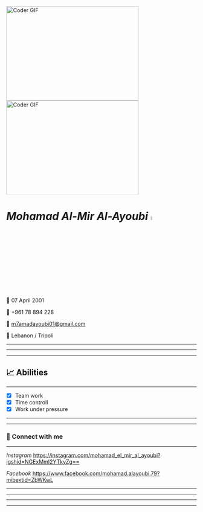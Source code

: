 
<img alt="Coder GIF" height=250 width=350 src="https://magiccopy.xyz/assets/images/hadder.gif" />
<br>
<img alt="Coder GIF" height=250 width=350 src="https://images.squarespace-cdn.com/content/v1/5769fc401b631bab1addb2ab/1541580611624-TE64QGKRJG8SWAIUS7NS/ke17ZwdGBToddI8pDm48kPoswlzjSVMM-SxOp7CV59BZw-zPPgdn4jUwVcJE1ZvWQUxwkmyExglNqGp0IvTJZamWLI2zvYWH8K3-s_4yszcp2ryTI0HqTOaaUohrI8PI6FXy8c9PWtBlqAVlUS5izpdcIXDZqDYvprRqZ29Pw0o/coding-freak.gif" />
<br>


# ***Mohamad Al-Mir Al-Ayoubi***  <a href="https://www.gautamkrishnar.com/"><img src="https://media.giphy.com/media/hvRJCLFzcasrR4ia7z/giphy.gif" width="5%"></a>
📅 07 April 2001

📱 +961 78 894 228

📧 m7amadayoubi01@gmail.com

🏁 Lebanon / Tripoli

---
---
---

## 📈 **Abilities**
---

- [x] Team work
- [x] Time controll
- [x] Work under pressure

---
---

### 🔗 **Connect with me**
---

*Instagram* https://instagram.com/mohamad_el_mir_al_ayoubi?igshid=NGExMmI2YTkyZg==

*Facebook* https://www.facebook.com/mohamad.alayoubi.79?mibextid=ZbWKwL

---
---
---
---